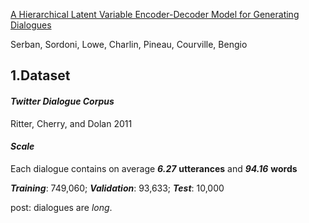 [A Hierarchical Latent Variable Encoder-Decoder Model for Generating Dialogues](https://www.aaai.org/ocs/index.php/AAAI/AAAI17/paper/view/14567/14219)

Serban, Sordoni, Lowe, Charlin, Pineau, Courville, Bengio

## 1.Dataset

#### **_Twitter Dialogue Corpus_**
Ritter, Cherry, and Dolan 2011

#### **_Scale_**
Each dialogue contains on average **_6.27_** **utterances** and _**94.16**_ **words**

**_Training_**: 749,060; **_Validation_**: 93,633; **_Test_**: 10,000

post: dialogues are _long_.